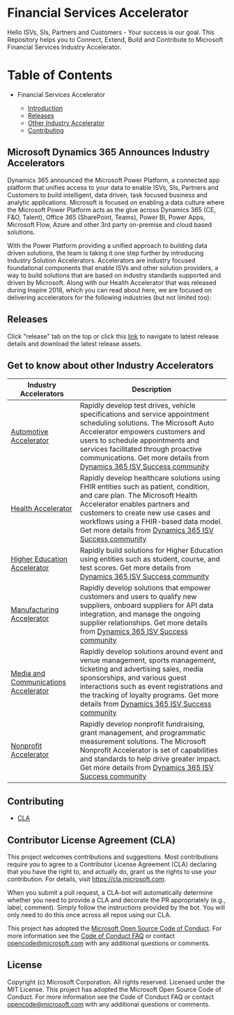 # Financial Services Accelerator
Hello ISVs, SIs, Partners and Customers - Your success is our goal.
This Repository helps you to Connect, Extend, Build and Contribute to Microsoft Financial Services Industry Accelerator.

# Table of Contents

* Financial Services Accelerator

  * [Introduction](#Microsoft-Dynamics-365-Announces-Industry-Accelerators)
  * [Releases](#Releases)
  * [Other Industry Accelerator](#Get-to-know-about-other-Industry-Accelerators)
  * [Contributing](#Contributing)
  
  
## Microsoft Dynamics 365 Announces Industry Accelerators

Dynamics 365 announced the Microsoft Power Platform, a connected app platform that unifies access to your data to enable ISVs, SIs, Partners and Customers to build intelligent, data driven, task focused business and analytic applications. Microsoft is focused on enabling a data culture where the Microsoft Power Platform acts as the glue across Dynamics 365 (CE, F&O, Talent), Office 365 (SharePoint, Teams), Power BI, Power Apps, Microsoft Flow, Azure and other 3rd party on-premise and cloud based solutions.

With the Power Platform providing a unified approach to building data driven solutions, the team is taking it one step further by introducing Industry Solution Accelerators. Accelerators are industry focused foundational components that enable ISVs and other solution providers, a way to build solutions that are based on industry standards supported and driven by Microsoft. Along with our Health Accelerator that was released during Inspire 2018, which you can read about here, we are focused on delivering accelerators for the following industries (but not limited too):

## Releases

Click "release" tab on the top or click this [link](https://github.com/microsoft/Industry-Accelerator-FinancialServices/releases) to navigate to latest release details and download the latest release assets.


## Get to know about other Industry Accelerators

| Industry Accelerators | Description |
|-------------|----------------------|
| [Automotive Accelerator](https://github.com/Microsoft/Industry-Accelerator-Automotive) |  Rapidly develop test drives, vehicle specifications and service appointment scheduling solutions. The Microsoft Auto Accelerator empowers customers and users to schedule appointments and services facilitated through proactive communications. Get more details from [Dynamics 365 ISV Success community](https://community.dynamics.com/365/b/dynamics365isvsuccess)|
| [Health Accelerator](https://github.com/Microsoft/Industry-Accelerator-Health) |  Rapidly develop healthcare solutions using FHIR entities such as patient, condition, and care plan. The Microsoft Health Accelerator enables partners and customers to create new use cases and workflows using a FHIR-based data model. Get more details from [Dynamics 365 ISV Success community](https://community.dynamics.com/365/b/dynamics365isvsuccess)|
| [Higher Education Accelerator](https://github.com/Microsoft/Industry-Accelerator-Education) |  Rapidly build solutions for Higher Education using entities such as student, course, and test scores.  Get more details from [Dynamics 365 ISV Success community](https://community.dynamics.com/365/b/dynamics365isvsuccess)|
| [Manufacturing Accelerator](https://github.com/Microsoft/Industry-Accelerator-Manufacturing) |  Rapidly develop solutions that  empower customers and users to qualify new suppliers, onboard suppliers for API data integration, and manage the ongoing supplier relationships. Get more details from [Dynamics 365 ISV Success community](https://community.dynamics.com/365/b/dynamics365isvsuccess)|
| [Media and Communications Accelerator](https://github.com/Microsoft/Industry-Accelerator-Media) |  Rapidly develop solutions around event and venue management, sports management, ticketing and advertising sales, media sponsorships, and various guest interactions such as event registrations and the tracking of loyalty programs. Get more details from [Dynamics 365 ISV Success community](https://community.dynamics.com/365/b/dynamics365isvsuccess)|
| [Nonprofit Accelerator](https://github.com/Microsoft/Industry-Accelerator-Nonprofit) |  Rapidly develop nonprofit fundraising, grant management, and programmatic measurement solutions. The Microsoft Nonprofit Accelerator is set of capabilities and standards to help drive greater impact. Get more details from [Dynamics 365 ISV Success community](https://community.dynamics.com/365/b/dynamics365isvsuccess)|

## Contributing

* [CLA](#Contributor-License-Agreement-(CLA))

## Contributor License Agreement (CLA)
This project welcomes contributions and suggestions.  Most contributions require you to agree to a
Contributor License Agreement (CLA) declaring that you have the right to, and actually do, grant us
the rights to use your contribution. For details, visit https://cla.microsoft.com.

When you submit a pull request, a CLA-bot will automatically determine whether you need to provide
a CLA and decorate the PR appropriately (e.g., label, comment). Simply follow the instructions
provided by the bot. You will only need to do this once across all repos using our CLA.

This project has adopted the [Microsoft Open Source Code of Conduct](https://opensource.microsoft.com/codeofconduct/).
For more information see the [Code of Conduct FAQ](https://opensource.microsoft.com/codeofconduct/faq/) or
contact [opencode@microsoft.com](mailto:opencode@microsoft.com) with any additional questions or comments.

## License
Copyright (c) Microsoft Corporation. All rights reserved.
Licensed under the MIT License.
This project has adopted the Microsoft Open Source Code of Conduct. For more information see the Code of Conduct FAQ or contact opencode@microsoft.com with any additional questions or comments.
